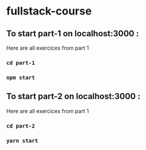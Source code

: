 # fullstack-course
## To start part-1 on localhost:3000 :
Here are all exercices from part 1
### `cd part-1` 
### `npm start` 

## To start part-2 on localhost:3000 :
Here are all exercices from part 1
### `cd part-2` 
### `yarn start` 